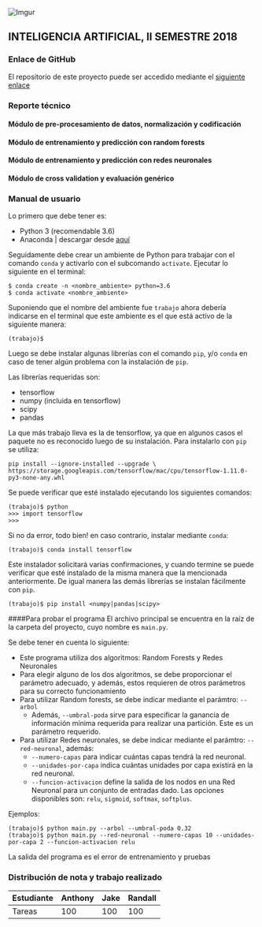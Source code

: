 ![Imgur](https://i.imgur.com/E8Ta3b1.png)
## INTELIGENCIA ARTIFICIAL, II SEMESTRE 2018

### Enlace de GitHub
El repositorio de este proyecto puede ser accedido mediante el [siguiente enlace](https://github.com/anthonylle/IA-Proyecto1)

### Reporte técnico
#### Módulo de pre-procesamiento de datos, normalización y codificación

#### Módulo de entrenamiento y predicción con random forests

#### Módulo de entrenamiento y predicción con redes neuronales 

#### Módulo de cross validation y evaluación genérico

### Manual de usuario
Lo primero que debe tener es:

* Python 3 (recomendable 3.6)
* Anaconda	| descargar desde [aquí](https://www.anaconda.com/download/)

Seguidamente debe crear un ambiente de Python para trabajar con el comando ```conda``` y activarlo con el subcomando ```activate```. Ejecutar lo siguiente en el terminal:

```
$ conda create -n <nombre_ambiente> python=3.6
$ conda activate <nombre_ambiente>
```
Suponiendo que el nombre del ambiente fue ```trabajo```
ahora debería indicarse en el terminal que este ambiente es el que está activo de la siguiente manera:

```
(trabajo)$ 
```
Luego se debe instalar algunas librerías con el comando ```pip```, y/o ```conda``` en caso de tener algún problema con la instalación de ```pip```.

Las librerías requeridas son:

* tensorflow
* numpy (incluida en tensorflow)
* scipy
* pandas

La que más trabajo lleva es la de tensorflow, ya que en algunos casos el paquete no es reconocido luego de su instalación. Para instalarlo con ```pip``` se utiliza:

```
pip install --ignore-installed --upgrade \ https://storage.googleapis.com/tensorflow/mac/cpu/tensorflow-1.11.0-py3-none-any.whl
```
Se puede verificar que esté instalado ejecutando los siguientes comandos:

```
(trabajo)$ python
>>> import tensorflow
>>> 
```
Si no da error, todo bien! en caso contrario, instalar mediante ```conda```: 

```
(trabajo)$ conda install tensorflow
```
Este instalador solicitará varias confirmaciones, y cuando termine se puede verificar que esté instalado de la misma manera que la mencionada anteriormente.
De igual manera las demás librerías se instalan fácilmente con ```pip```.

```
(trabajo)$ pip install <numpy|pandas|scipy>
```

####Para probar el programa
El archivo principal se encuentra en la raíz de la carpeta del proyecto, cuyo nombre es ```main.py```.

Se debe tener en cuenta lo siguiente:

* Este programa utiliza dos algoritmos: Random Forests y Redes Neuronales
* Para elegir alguno de los dos algoritmos, se debe proporcionar el parámetro adecuado, y además, estos requieren de otros parámetros para su correcto funcionamiento
* Para utilizar Random forests, se debe indicar mediante el parámtro: ```--arbol```
	* Además, ```--umbral-poda``` sirve para especificar la ganancia de información mínima requerida para realizar una partición. Este es un parámetro requerido.
* Para utilizar Redes neuronales, se debe indicar mediante el parámtro: ```--red-neuronal```, además:
	* ```--numero-capas``` para indicar cuántas capas tendrá la red neuronal.
	* ```--unidades-por-capa``` indica cuántas unidades por capa existirá en la red neuronal.
	* ```--funcion-activacion``` define la salida de los nodos en una Red Neuronal para un conjunto de entradas dado. Las opciones disponibles son: ```relu```, ```sigmoid```, ```softmax```, ```softplus```.

Ejemplos:

```
(trabajo)$ python main.py --arbol --umbral-poda 0.32
(trabajo)$ python main.py --red-neuronal --numero-capas 10 --unidades-por-capa 2 --funcion-activacion relu
```
La salida del programa es el error de entrenamiento y pruebas


### Distribución de nota y trabajo realizado

Estudiante| Anthony | Jake 	| Randall |
---------	|---------|---------|---------|
Tareas| 		100	| 		100	| 		100	|

